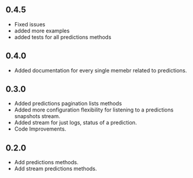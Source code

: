 ## 0.4.5

- Fixed issues
- added more examples
- added tests for all predictions methods

## 0.4.0

- Added documentation for every single memebr related to predictions.

## 0.3.0

- Added predictions pagination lists methods
- Added more configuration flexibility for listening to a predictions snapshots stream.
- Added stream for just logs, status of a prediction.
- Code Improvements.

## 0.2.0

- Add predictions methods.
- Add stream predictions methods.
